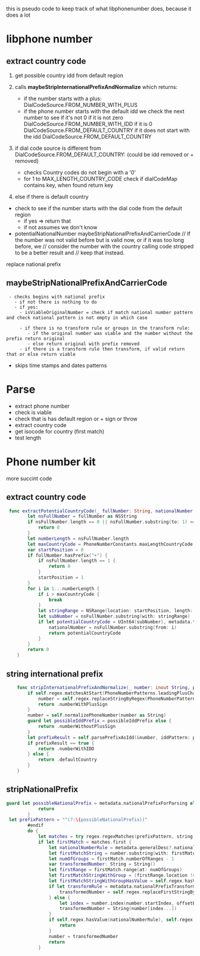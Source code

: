 this is pseudo code to keep track of what libphonenumber does, because it does a lot

# libphone number

## extract country code

1. get possible country idd from default region
2. calls **maybeStripInternationalPrefixAndNormalize** which returns:
   - if the number starts with a plus: DialCodeSource.FROM_NUMBER_WITH_PLUS
   - if the phone number starts with the default idd we check the next number to see
      if it's not 0 if it is not zero DialCodeSource.FROM_NUMBER_WITH_IDD
      if it is 0 DialCodeSource.FROM_DEFAULT_COUNTRY
      if it does not start with the idd DialCodeSource.FROM_DEFAULT_COUNTRY
3. if dial code source is different from DialCodeSource.FROM_DEFAULT_COUNTRY: (could be idd removed or + removed)
   - checks Country codes do not begin with a '0'
   - for 1 to MAX_LENGTH_COUNTRY_CODE check if dialCodeMap contains key, when found return key

4. else if there is default country
  - check to see if the number starts with the dial code from the default region
      - if yes => return that
      - if not assumes we don't know
  - potentialNationalNumber maybeStripNationalPrefixAndCarrierCode
        // If the number was not valid before but is valid now, or if it was too long before, we
        // consider the number with the country calling code stripped to be a better result and
        // keep that instead.

replace national prefix

## maybeStripNationalPrefixAndCarrierCode
     - checks begins with national prefix
       - if not there is nothing to do
       - if yes:
         - isViableOriginalNumber = check if match national number pattern and check national pattern is not empty in which case 
         
         - if there is no transform rule or groups in the transform rule:
            - if the original number was viable and the number without the prefix return original
            - else return original with prefix removed 
         - if there is a transform rule then transform, if valid return that or else return viable


- skips time stamps and dates patterns

# Parse

  - extract phone number
  - check is viable
  - check that is has default region or + sign or throw
  - extract country code
  - get isocode for country (first match)
  - test length



# Phone number kit

more succint code


## extract country code

```swift
 func extractPotentialCountryCode(_ fullNumber: String, nationalNumber: inout String) -> UInt64? {
        let nsFullNumber = fullNumber as NSString
        if nsFullNumber.length == 0 || nsFullNumber.substring(to: 1) == "0" {
            return 0
        }
        let numberLength = nsFullNumber.length
        let maxCountryCode = PhoneNumberConstants.maxLengthCountryCode
        var startPosition = 0
        if fullNumber.hasPrefix("+") {
            if nsFullNumber.length == 1 {
                return 0
            }
            startPosition = 1
        }
        for i in 1...numberLength {
            if i > maxCountryCode {
                break
            }
            let stringRange = NSRange(location: startPosition, length: i)
            let subNumber = nsFullNumber.substring(with: stringRange)
            if let potentialCountryCode = UInt64(subNumber), metadata.territoriesByCode[potentialCountryCode] != nil {
                nationalNumber = nsFullNumber.substring(from: i)
                return potentialCountryCode
            }
        }
        return 0
    }

```

## string international prefix

```swift
    func stripInternationalPrefixAndNormalize(_ number: inout String, possibleIddPrefix: String?) -> PhoneNumberCountryCodeSource {
        if self.regex.matchesAtStart(PhoneNumberPatterns.leadingPlusCharsPattern, string: number as String) {
            number = self.regex.replaceStringByRegex(PhoneNumberPatterns.leadingPlusCharsPattern, string: number as String)
            return .numberWithPlusSign
        }
        number = self.normalizePhoneNumber(number as String)
        guard let possibleIddPrefix = possibleIddPrefix else {
            return .numberWithoutPlusSign
        }
        let prefixResult = self.parsePrefixAsIdd(&number, iddPattern: possibleIddPrefix)
        if prefixResult == true {
            return .numberWithIDD
        } else {
            return .defaultCountry
        }
    }
```

## stripNationalPrefix
```swift
guard let possibleNationalPrefix = metadata.nationalPrefixForParsing else {
            return
        }
 let prefixPattern = "^(?:\(possibleNationalPrefix))"
        #endif
        do {
            let matches = try regex.regexMatches(prefixPattern, string: number)
            if let firstMatch = matches.first {
                let nationalNumberRule = metadata.generalDesc?.nationalNumberPattern
                let firstMatchString = number.substring(with: firstMatch.range)
                let numOfGroups = firstMatch.numberOfRanges - 1
                var transformedNumber: String = String()
                let firstRange = firstMatch.range(at: numOfGroups)
                let firstMatchStringWithGroup = (firstRange.location != NSNotFound && firstRange.location < number.count) ? number.substring(with: firstRange) : String()
                let firstMatchStringWithGroupHasValue = self.regex.hasValue(firstMatchStringWithGroup)
                if let transformRule = metadata.nationalPrefixTransformRule, firstMatchStringWithGroupHasValue == true {
                    transformedNumber = self.regex.replaceFirstStringByRegex(prefixPattern, string: number, templateString: transformRule)
                } else {
                    let index = number.index(number.startIndex, offsetBy: firstMatchString.count)
                    transformedNumber = String(number[index...])
                }
                if self.regex.hasValue(nationalNumberRule), self.regex.matchesEntirely(nationalNumberRule, string: number), self.regex.matchesEntirely(nationalNumberRule, string: transformedNumber) == false {
                    return
                }
                number = transformedNumber
                return
            }
```